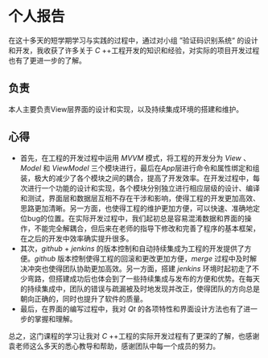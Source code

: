 # 个人报告

在这十多天的短学期学习与实践的过程中，通过对小组 ”验证码识别系统“ 的设计和开发，我收获了许多关于 *C* ++工程开发的知识和经验，对实际的项目开发过程也有了更进一步的了解。

## 负责

本人主要负责View层界面的设计和实现，以及持续集成环境的搭建和维护。

## 心得

* 首先，在工程的开发过程中运用 *MVVM* 模式，将工程的开发分为 *View* 、*Model* 和 *ViewModel* 三个模块进行，最后在*App*层进行命令和属性绑定和组装，极大的减少了各个模块之间的耦合，提高了开发效率。在开发过程中，每次进行一个功能的设计和实现，各个模块分别独立进行相应层级的设计、编译和测试，界面层和数据层互相不存在干涉和影响，使得工程的开发更加高效、思路更加清晰。另一方面，也使得工程的维护更加方便，可以快速、准确地定位bug的位置。在实际开发过程中，我们起初总是容易混淆数据和界面的操作，不能完全解耦合，但后来在老师的指导下修改和完善了程序的基本框架，在之后的开发中效率确实提升很多。
* 其次，*github* + *jenkins* 的版本控制和自动持续集成为工程的开发提供了方便。*github* 版本控制使得工程的回滚和更改更加方便，*merge* 过程中及时解决冲突也使得团队协助更加高效。另一方面，搭建 *jenkins* 环境时起初走了不少弯路，但搭建成功后也体会到了一些持续集成与发布的方便和优势。在每天的持续集成中，团队的错误与疏漏被及时地发现并改正，使得团队的方向总是朝向正确的，同时也提升了软件的质量。
* 最后，在界面的编写过程中，我对 *Qt* 的各项特性和界面设计方法也有了进一步的掌握和理解。

总之，这门课程的学习让我对 *C* ++工程的实际开发过程有了更深的了解，也感谢袁老师这么多天的悉心教导和帮助，感谢团队中每一个成员的努力。